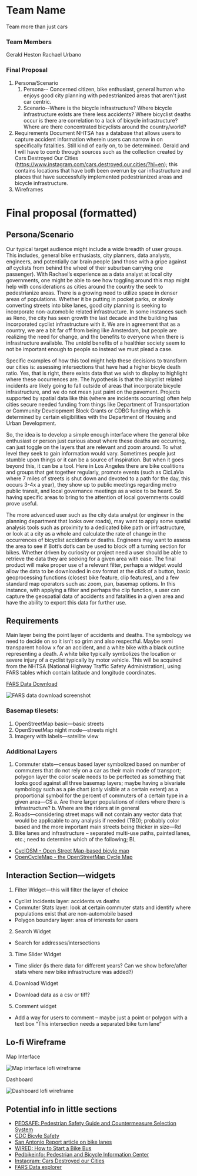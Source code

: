# Team Name
Team more than just cars
### Team Members
Gerald Heston
Rachael Urbano

### Final Proposal
1. Persona/Scenario
    1. Persona-- Concerned citizen, bike enthusiast, general human who enjoys good city planning with pedestrianized areas that aren't just car centric.
    2. Scenario--Where is the bicycle infrastructure? Where bicycle infrastructure exists are there less accidents? Where bicyclist deaths occur is there are correlation to a lack of bicycle infrastructure?
        Where are there concentrated bicyclists around the country/world? 
2. Requirements Document
    NHTSA has a database that allows users to capture accident information wherein users can narrow in on specifically fatalities. Still kind of early on, to be determined. 
    Gerald and I will have to comb through sources such as the collection created by Cars Destroyed Our Cities (https://www.instagram.com/cars.destroyed.our.cities/?hl=en); this contains locations that have both been overrun by car infrastructure and places that have successfully implemented pedestrianized areas and bicycle infrastructure.
3. Wireframes

# Final proposal (formatted)

## Persona/Scenario
Our typical target audience might include a wide breadth of user groups. This includes, general bike enthusiasts, city planners, data analysts, engineers, and potentially car brain people (and those with a gripe against _all_ cyclists from behind the wheel of their suburban carrying one passenger). With Rachael’s experience as a data analyst at local city governments, one might be able to see how toggling around this map might help with considerations as cities around the country the seek to pedestrianize areas. There is a growing need to utilize space in denser areas of populations. Whether it be putting in pocket parks, or slowly converting streets into bike lanes, good city planning is seeking to incorporate non-automobile related infrastructure. In some instances such as Reno, the city has seen growth the last decade and the building has incorporated cyclist infrastructure with it. We are in agreement that as a country, we are a bit far off from being like Amsterdam, but people are realizing the need for change, and the benefits to everyone when there is infrastructure available. The untold benefits of a healthier society seem to not be important enough to people so instead we must plead a case. 

Specific examples of how this tool might help these decisions to transform our cities is: assessing intersections that have had a higher bicyle death ratio. Yes, that is right, there exists data that we wish to display to highlight where these occurrences are. The hypothesis is that the bicyclist related incidents are likely going to fall outside of areas that incorporate bicycle infrastructure, and we do not mean just paint on the pavement. Projects supported by spatial data like this (where are incidents occurring) often help cities secure needed funding from things like Department of Transportation or Community Development Block Grants or CDBG funding which is determined by certain eligibilities with the Department of Housing and Urban Development. 

So, the idea is to develop a simple enough interface where the general bike enthusiast or person just curious about where these deaths are occurring, can just toggle on the layers that are relevant and zoom around. To what level they seek to gain information would vary. Sometimes people just stumble upon things or it can be a source of inspiration. But when it goes beyond this, it can be a tool. Here in Los Angeles there are bike coalitions and groups that get together regularly, promote events (such as CicLaVia where 7 miles of streets is shut down and devoted to a path for the day, this occurs 3-4x a year), they show up to public meetings regarding metro public transit, and local governance meetings as a voice to be heard. So having specific areas to bring to the attention of local governments could prove useful. 

The more advanced user such as the city data analyst (or engineer in the planning department that looks over roads), may want to apply some spatial analysis tools such as proximity to a dedicated bike path or infrastructure, or look at a city as a whole and calculate the rate of change in the occurrences of bicyclist accidents or deaths. Engineers may want to assess the area to see if Bott’s dot’s can be used to block off a turning section for bikes. Whether driven by curiosity or project need a user should be able to retrieve the data they are seeking for a given area with ease. The final product will make proper use of a relevant filter, perhaps a widget would allow the data to be downloaded in csv format at the click of a button, basic geoprocessing functions (closest bike feature, clip features), and a few standard map operators such as: zoom, pan, basemap options. In this instance, with applying a filter and perhaps the clip function, a user can capture the geospatial data of accidents and fatalities in a given area and have the ability to export this data for further use.

## Requirements

Main layer being the point layer of accidents and deaths. The symbology we need to decide on so it isn’t so grim and also respectful. Maybe semi transparent hollow x for an accident, and a white bike with a black outline representing a death. A white bike typically symbolizes the location or severe injury of a cyclist typically by motor vehicle. This will be acquired from the NHTSA (National Highway Traffic Safety Administration), using FARS tables which contain latitude and longitude coordinates.

[FARS Data Download](https://www.nhtsa.gov/file-downloads?p=nhtsa/downloads/FARS/)

![FARS data download screenshot](img/farsDataTablesScreenshot.jpg)

### Basemap tilesets: 
1. OpenStreetMap basic—basic streets 
2. OpenStreetMap night mode—streets night 
3. Imagery with labels—satellite view

### Additional Layers
1. Commuter stats—census based layer symbolized based on number of commuters that do not rely on a car as their main mode of transport; polygon layer the color scale needs to be perfected as something that looks good against all three basemap layers; maybe having a bivariate symbology such as a pie chart (only visible at a certain extent) as a proportional symbol for the percent of commuters of a certain type in a given area—CS a. Are there larger populations of riders where there is infrastructure? b. Where are the riders at in general 
2. Roads—considering street maps will not contain any vector data that would be applicable to any analysis if needed (TBD); probably color based and the more important main streets being thicker in size—Rd 
3. Bike lanes and infrastructure – separated multi-use paths, painted lanes, etc.; need to determine which of the following; BL
* [CyclOSM - Open Street Map-based bicyle map](https://www.cyclosm.org/#map=11/33.9277/-118.2843/cyclosm)
* [OpenCycleMap - the OpenStreetMap Cycle Map](https://www.opencyclemap.org/)

## Interaction Section—widgets 
1. Filter Widget—this will filter the layer of choice 
* Cyclist Incidents layer: accidents vs deaths 
* Commuter Stats layer: look at certain commuter stats and identify where populations exist that are non-automobile based 
* Polygon boundary layer: area of interests for users 

2. Search Widget 
*  Search for addresses/intersections 

3. Time Slider Widget 
* Time slider (is there data for different years? Can we show before/after stats where new bike infrastructure was added?) 

4. Download Widget 
* Download data as a csv or tiff? 

5. Comment widget 
* Add a way for users to comment – maybe just a point or polygon with a text box “This intersection needs a separated bike turn lane”

## Lo-fi Wireframe
Map Interface

![Map interface lofi wireframe](img/lofiWireframe_page1.jpg)

Dashboard

![Dashboard lofi wireframe](img/lofiWireframe_page2.jpg)


## Potential info in little sections 
* [PEDSAFE: Pedestrian Safety Guide and Countermeasure Selection System](http://www.pedbikesafe.org/PEDSAFE/guide_background.cfm)
* [CDC Bicyle Safety](https://cdc.gov/transportationsafety/bicycle/index.html)
* [San Antonio Report article on bike lanes](https://sanantonioreport.org/avenue-b-and-alamo-street-bike-lanes-offer-glimpse-of-possibilities/)
* [WIRED: How to Start a Bike Bus](https://www.wired.com/story/how-to-start-a-bike-bus/)
* [Pedbikeinfo: Pedestrian and Bicycle Information Center](https://www.pedbikeinfo.org/)
* [Instagram: Cars Destroyed our Cities](https://www.instagram.com/cars.destroyed.our.cities/)
* [FARS Data explorer](https://explore.dot.gov/views/DV_FARS_PC/Home?%3Aiid=3&%3AisGuestRedirectFromVizportal=y&%3Aembed=y)